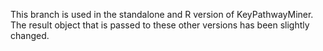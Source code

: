 This branch is used in the standalone and R version of KeyPathwayMiner. The result object that is passed to these other versions has been slightly changed.